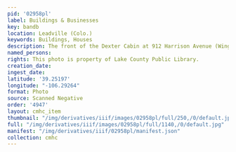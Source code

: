 ```yaml
---
pid: '02958pl'
label: Buildings & Businesses
key: bandb
location: Leadville (Colo.)
keywords: Buildings, Houses
description: The front of the Dexter Cabin at 912 Harrison Avenue (Wingenbach Collection)
named_persons: 
rights: This photo is property of Lake County Public Library.
creation_date: 
ingest_date: 
latitude: '39.25197'
longitude: "-106.29264"
format: Photo
source: Scanned Negative
order: '4947'
layout: cmhc_item
thumbnail: "/img/derivatives/iiif/images/02958pl/full/250,/0/default.jpg"
full: "/img/derivatives/iiif/images/02958pl/full/1140,/0/default.jpg"
manifest: "/img/derivatives/iiif/02958pl/manifest.json"
collection: cmhc
---
```

